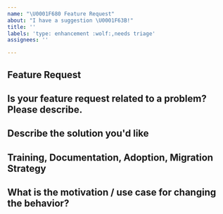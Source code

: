 ```yaml
---
name: "\U0001F680 Feature Request"
about: "I have a suggestion \U0001F63B!"
title: ''
labels: 'type: enhancement :wolf:,needs triage'
assignees: ''

---
```


## Feature Request

## Is your feature request related to a problem? Please describe.
<!-- A clear and concise description of what the problem is. Ex. I have an issue when [...] -->

## Describe the solution you'd like
<!-- A clear and concise description of what you want to happen. Add any considered drawbacks. -->

## Training, Documentation, Adoption, Migration Strategy
<!-- If you can, explain how users will be able to use this and possibly write out a version of the docs. Maybe a screenshot or design? -->

## What is the motivation / use case for changing the behavior?
<!-- Describe the motivation or the concrete use case. -->